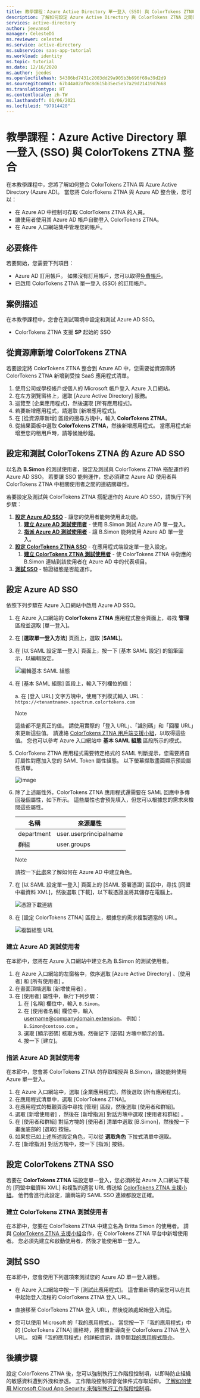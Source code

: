 ```yaml
---
title: 教學課程：Azure Active Directory 單一登入 (SSO) 與 ColorTokens ZTNA 整合 | Microsoft Docs
description: 了解如何設定 Azure Active Directory 與 ColorTokens ZTNA 之間的單一登入。
services: active-directory
author: jeevansd
manager: CelesteDG
ms.reviewer: celested
ms.service: active-directory
ms.subservice: saas-app-tutorial
ms.workload: identity
ms.topic: tutorial
ms.date: 12/16/2020
ms.author: jeedes
ms.openlocfilehash: 54386bd7431c2003dd29a905b3b696f69a39d2d9
ms.sourcegitcommit: 67b44a02af0c8d615b35ec5e57a29d21419d7668
ms.translationtype: HT
ms.contentlocale: zh-TW
ms.lasthandoff: 01/06/2021
ms.locfileid: "97914428"
---
```

# <a name="tutorial-azure-active-directory-single-sign-on-sso-integration-with-colortokens-ztna"></a>教學課程：Azure Active Directory 單一登入 (SSO) 與 ColorTokens ZTNA 整合

在本教學課程中，您將了解如何整合 ColorTokens ZTNA 與 Azure Active Directory (Azure AD)。 當您將 ColorTokens ZTNA 與 Azure AD 整合後，您可以：

* 在 Azure AD 中控制可存取 ColorTokens ZTNA 的人員。
* 讓使用者使用其 Azure AD 帳戶自動登入 ColorTokens ZTNA。
* 在 Azure 入口網站集中管理您的帳戶。

## <a name="prerequisites"></a>必要條件

若要開始，您需要下列項目：

* Azure AD 訂用帳戶。 如果沒有訂用帳戶，您可以取得[免費帳戶](https://azure.microsoft.com/free/)。
* 已啟用 ColorTokens ZTNA 單一登入 (SSO) 的訂用帳戶。

## <a name="scenario-description"></a>案例描述

在本教學課程中，您會在測試環境中設定和測試 Azure AD SSO。

* ColorTokens ZTNA 支援 **SP** 起始的 SSO

## <a name="adding-colortokens-ztna-from-the-gallery"></a>從資源庫新增 ColorTokens ZTNA

若要設定將 ColorTokens ZTNA 整合到 Azure AD 中，您需要從資源庫將 ColorTokens ZTNA 新增到受控 SaaS 應用程式清單。

1. 使用公司或學校帳戶或個人的 Microsoft 帳戶登入 Azure 入口網站。
1. 在左方瀏覽窗格上，選取 [Azure Active Directory] 服務。
1. 巡覽至 [企業應用程式]，然後選取 [所有應用程式]。
1. 若要新增應用程式，請選取 [新增應用程式]。
1. 在 [從資源庫新增] 區段的搜尋方塊中，輸入 **ColorTokens ZTNA**。
1. 從結果面板中選取 **ColorTokens ZTNA**，然後新增應用程式。 當應用程式新增至您的租用戶時，請等候幾秒鐘。

## <a name="configure-and-test-azure-ad-sso-for-colortokens-ztna"></a>設定和測試 ColorTokens ZTNA 的 Azure AD SSO

以名為 **B.Simon** 的測試使用者，設定及測試與 ColorTokens ZTNA 搭配運作的 Azure AD SSO。 若要讓 SSO 能夠運作，您必須建立 Azure AD 使用者與 ColorTokens ZTNA 中相關使用者之間的連結關聯性。

若要設定及測試與 ColorTokens ZTNA 搭配運作的 Azure AD SSO，請執行下列步驟：

1. **[設定 Azure AD SSO](#configure-azure-ad-sso)** - 讓您的使用者能夠使用此功能。
    1. **[建立 Azure AD 測試使用者](#create-an-azure-ad-test-user)** - 使用 B.Simon 測試 Azure AD 單一登入。
    1. **[指派 Azure AD 測試使用者](#assign-the-azure-ad-test-user)** - 讓 B.Simon 能夠使用 Azure AD 單一登入。
1. **[設定 ColorTokens ZTNA SSO](#configure-colortokens-ztna-sso)** - 在應用程式端設定單一登入設定。
    1. **[建立 ColorTokens ZTNA 測試使用者](#create-colortokens-ztna-test-user)** - 使 ColorTokens ZTNA 中對應的 B.Simon 連結到該使用者在 Azure AD 中的代表項目。
1. **[測試 SSO](#test-sso)** - 驗證組態是否能運作。

## <a name="configure-azure-ad-sso"></a>設定 Azure AD SSO

依照下列步驟在 Azure 入口網站中啟用 Azure AD SSO。

1. 在 Azure 入口網站的 **ColorTokens ZTNA** 應用程式整合頁面上，尋找 **管理** 區段並選取 [單一登入]。
1. 在 [**選取單一登入方法**] 頁面上，選取 [**SAML**]。
1. 在 [以 SAML 設定單一登入] 頁面上，按一下 [基本 SAML 設定] 的鉛筆圖示，以編輯設定。

   ![編輯基本 SAML 組態](common/edit-urls.png)

1. 在 [基本 SAML 組態]  區段上，輸入下列欄位的值：

    a. 在 [登入 URL] 文字方塊中，使用下列模式輸入 URL：`https://<tenantname>.spectrum.colortokens.com`

    > [!NOTE]
    > 這些都不是真正的值。 請使用實際的「登入 URL」、「識別碼」和「回覆 URL」來更新這些值。 請連絡 [ColorTokens ZTNA 用戶端支援小組](mailto:support@colortokens.com)，以取得這些值。 您也可以參考 Azure 入口網站中 **基本 SAML 組態** 區段所示的模式。

1. ColorTokens ZTNA 應用程式需要特定格式的 SAML 判斷提示，您需要將自訂屬性對應加入您的 SAML Token 屬性組態。 以下螢幕擷取畫面顯示預設屬性清單。

    ![image](common/default-attributes.png)

1. 除了上述屬性外，ColorTokens ZTNA 應用程式還需要在 SAML 回應中多傳回幾個屬性，如下所示。 這些屬性也會預先填入，但您可以根據您的需求來檢閱這些屬性。

    | 名稱 | 來源屬性|
    | ------------- | --------- |
    | department | user.userprincipalname |
    | 群組 | user.groups |

    > [!NOTE]
    > 請按一下[此處](https://docs.microsoft.com/azure/active-directory/develop/howto-add-app-roles-in-azure-ad-apps#app-roles-ui)來了解如何在 Azure AD 中建立角色。

1. 在 [以 SAML 設定單一登入] 頁面上的 [SAML 簽署憑證] 區段中，尋找 [同盟中繼資料 XML]，然後選取 [下載]，以下載憑證並將其儲存在電腦上。

    ![憑證下載連結](common/metadataxml.png)

1. 在 [設定 ColorTokens ZTNA] 區段上，根據您的需求複製適當的 URL。

    ![複製組態 URL](common/copy-configuration-urls.png)

### <a name="create-an-azure-ad-test-user"></a>建立 Azure AD 測試使用者

在本節中，您將在 Azure 入口網站中建立名為 B.Simon 的測試使用者。

1. 在 Azure 入口網站的左窗格中，依序選取 [Azure Active Directory]  、[使用者]  和 [所有使用者]  。
1. 在畫面頂端選取 [新增使用者]  。
1. 在 [使用者]  屬性中，執行下列步驟：
   1. 在 [名稱]  欄位中，輸入 `B.Simon`。  
   1. 在 [使用者名稱]  欄位中，輸入 username@companydomain.extension。 例如： `B.Simon@contoso.com` 。
   1. 選取 [顯示密碼]  核取方塊，然後記下 [密碼]  方塊中顯示的值。
   1. 按一下 [建立]。

### <a name="assign-the-azure-ad-test-user"></a>指派 Azure AD 測試使用者

在本節中，您會將 ColorTokens ZTNA 的存取權授與 B.Simon，讓她能夠使用 Azure 單一登入。

1. 在 Azure 入口網站中，選取 [企業應用程式]，然後選取 [所有應用程式]。
1. 在應用程式清單中，選取 [ColorTokens ZTNA]。
1. 在應用程式的概觀頁面中尋找 [管理] 區段，然後選取 [使用者和群組]。
1. 選取 [新增使用者]  ，然後在 [新增指派]  對話方塊中選取 [使用者和群組]  。
1. 在 [使用者和群組] 對話方塊的 [使用者] 清單中選取 [B.Simon]，然後按一下畫面底部的 [選取] 按鈕。
1. 如果您已如上述所述設定角色，可以從 **選取角色** 下拉式清單中選取。
1. 在 [新增指派] 對話方塊中，按一下 [指派] 按鈕。

## <a name="configure-colortokens-ztna-sso"></a>設定 ColorTokens ZTNA SSO

若要在 **ColorTokens ZTNA** 端設定單一登入，您必須將從 Azure 入口網站下載的 [同盟中繼資料 XML] 和複製的適當 URL 傳送給 [ColorTokens ZTNA 支援小組](mailto:support@colortokens.com)。 他們會進行此設定，讓兩端的 SAML SSO 連線都設定正確。

### <a name="create-colortokens-ztna-test-user"></a>建立 ColorTokens ZTNA 測試使用者

在本節中，您要在 ColorTokens ZTNA 中建立名為 Britta Simon 的使用者。 請與 [ColorTokens ZTNA 支援小組](mailto:support@colortokens.com)合作，在 ColorTokens ZTNA 平台中新增使用者。 您必須先建立和啟動使用者，然後才能使用單一登入。

## <a name="test-sso"></a>測試 SSO 

在本節中，您會使用下列選項來測試您的 Azure AD 單一登入組態。 

* 在 Azure 入口網站中按一下 [測試此應用程式]。 這會重新導向至您可以在其中起始登入流程的 ColorTokens ZTNA 登入 URL。 

* 直接移至 ColorTokens ZTNA 登入 URL，然後從該處起始登入流程。

* 您可以使用 Microsoft 的「我的應用程式」。 當您按一下「我的應用程式」中的 [ColorTokens ZTNA] 圖格時，將會重新導向至 ColorTokens ZTNA 登入 URL。 如需「我的應用程式」的詳細資訊，請參閱[我的應用程式簡介](https://docs.microsoft.com/azure/active-directory/active-directory-saas-access-panel-introduction)。


## <a name="next-steps"></a>後續步驟

設定 ColorTokens ZTNA 後，您可以強制執行工作階段控制項，以即時防止組織的敏感資料遭到外洩和滲透。 工作階段控制項會從條件式存取延伸。 [了解如何使用 Microsoft Cloud App Security 來強制執行工作階段控制項](/cloud-app-security/proxy-deployment-any-app)。